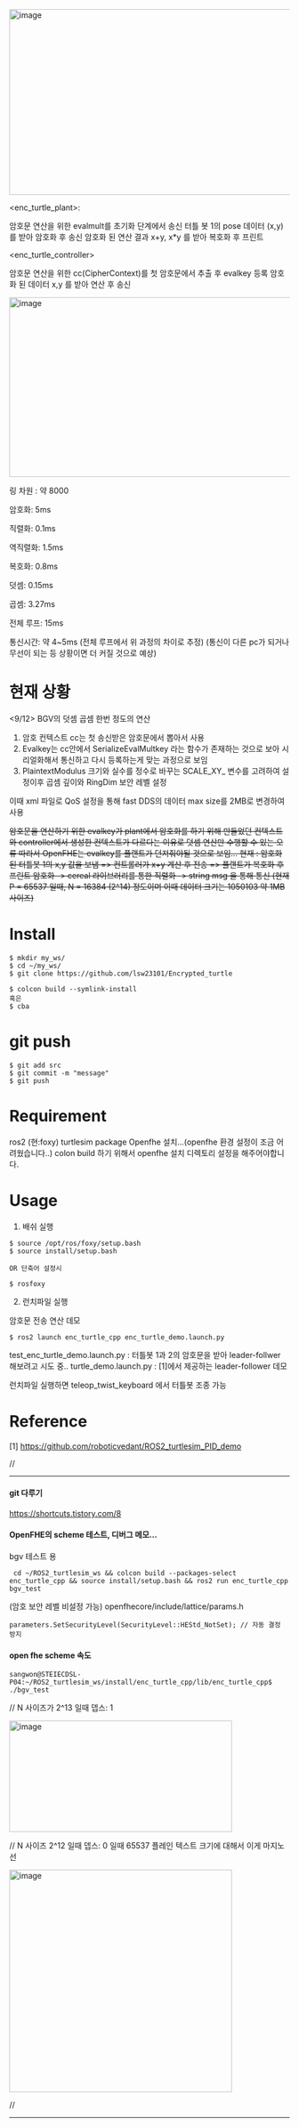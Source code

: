 <img width="1110" height="334" alt="image" src="https://github.com/user-attachments/assets/0120d299-8c1d-467d-9839-f5fb2d99c1fc" />
<rqt_graph >

<enc_turtle_plant>:

암호문 연산을 위한 evalmult를 초기화 단계에서 송신
터틀 봇 1의 pose 데이터 (x,y)를 받아 암호화 후 송신
암호화 된 연산 결과 x+y, x*y 를 받아 복호화 후 프린트

<enc_turtle_controller>
 
암호문 연산을 위한 cc(CipherContext)를 첫 암호문에서 추출 후 evalkey 등록
암호화 된 데이터 x,y 를 받아 연산 후 송신



<img width="1208" height="323" alt="image" src="https://github.com/user-attachments/assets/0d76de63-8d77-4681-97f1-e3406dde2c86" />

링 차원 : 약 8000 

암호화: 5ms

직렬화: 0.1ms

역직렬화: 1.5ms

복호화: 0.8ms

덧셈: 0.15ms

곱셈: 3.27ms

전체 루프: 15ms

통신시간: 약 4~5ms (전체 루프에서 위 과정의 차이로 추정) (통신이 다른 pc가 되거나 무선이 되는 등 상황이면 더 커질 것으로 예상)

# 현재 상황
<9/12>
BGV의 덧셈 곱셈 한번 정도의 연산 
1. 암호 컨텍스트 cc는 첫 송신받은 암호문에서 뽑아서 사용
2. Evalkey는 cc안에서 SerializeEvalMultkey 라는 함수가 존재하는 것으로 보아 시리얼화해서 통신하고 다시 등록하는게 맞는 과정으로 보임
3. PlaintextModulus 크기와 실수를 정수로 바꾸는 SCALE_XY_ 변수를 고려하여 설정이후 곱셈 깊이와 RingDim 보안 레벨 설정


이때 xml 파일로 QoS 설정을 통해 fast DDS의 데이터 max size를 2MB로 변경하여 사용

~~암호문을 연산하기 위한 evalkey가
plant에서 암호화를 하기 위해 만들었던 컨텍스트와
controller에서 생성한 컨텍스트가 다르다는 이유로 덧셈 연산만 수행할 수 있는 오류
따라서 OpenFHE는 evalkey를 플랜트가 던져줘야될 것으로 보임...
현재 : 
암호화 된 터틀봇 1의 x,y 값을 보냄 => 컨트롤러가 x+y 계산 후 전송 => 플랜트가 복호화 후 프린트
암호화 -> cereal 라이브러리를 통한 직렬화 -> string msg 을 통해 통신 
(현재 P = 65537 일때, N = 16384 (2^14) 정도이며 이때 데이터 크기는 1050103 약 1MB 사이즈)~~

# Install
```
$ mkdir my_ws/  
$ cd ~/my_ws/
$ git clone https://github.com/lsw23101/Encrypted_turtle

$ colcon build --symlink-install
혹은
$ cba
```

# git push
```
$ git add src
$ git commit -m "message"
$ git push
```


# Requirement
ros2 (현:foxy)
turtlesim package
Openfhe 설치...(openfhe 환경 설정이 조금 어려웠습니다..)
colon build 하기 위해서 openfhe 설치 디렉토리 설정을 해주어야합니다. 

# Usage
1. 배쉬 실행
```
$ source /opt/ros/foxy/setup.bash
$ source install/setup.bash

OR 단축어 설정시

$ rosfoxy 
```

2. 런치파일 실행

암호문 전송 연산 데모
```
$ ros2 launch enc_turtle_cpp enc_turtle_demo.launch.py
```

test_enc_turtle_demo.launch.py : 터틀봇 1과 2의 암호문을 받아 leader-follwer 해보려고 시도 중..
turtle_demo.launch.py : [1]에서 제공하는 leader-follower 데모

런치파일 실행하면 teleop_twist_keyboard 에서 터틀봇 조종 가능


# Reference

[1] https://github.com/roboticvedant/ROS2_turtlesim_PID_demo



// 
****



#### git 다루기
https://shortcuts.tistory.com/8

#### OpenFHE의 scheme 테스트, 디버그 메모...

bgv 테스트 용

```
 cd ~/ROS2_turtlesim_ws && colcon build --packages-select enc_turtle_cpp && source install/setup.bash && ros2 run enc_turtle_cpp bgv_test

```

(암호 보안 레벨 비설정 가능)
openfhecore/include/lattice/params.h
```
parameters.SetSecurityLevel(SecurityLevel::HEStd_NotSet); // 자동 결정 방지
```

#### open fhe scheme 속도

```
sangwon@STEIECDSL-P04:~/ROS2_turtlesim_ws/install/enc_turtle_cpp/lib/enc_turtle_cpp$ ./bgv_test
```


// N 사이즈가 2^13 일때 뎁스: 1

<img width="400" height="200" alt="image" src="https://github.com/user-attachments/assets/931f0fdd-07e8-4626-a2b3-fceb73d74fc5" />


// N 사이즈 2^12 일때 뎁스: 0 일때 65537 플레인 텍스트 크기에 대해서 이게 마지노선

<img width="400" height="400" alt="image" src="https://github.com/user-attachments/assets/780c3537-c846-4351-b90b-a6b4ba0f4394" />

// 
****
